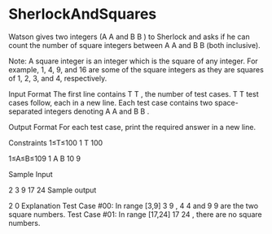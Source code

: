 # SherlockAndSquares

Watson gives two integers (A
A
 and B
B
) to Sherlock and asks if he can count the number of square integers between A
A
 and B
B
 (both inclusive).

Note: A square integer is an integer which is the square of any integer. For example, 1, 4, 9, and 16 are some of the square integers as they are squares of 1, 2, 3, and 4, respectively.

Input Format 
The first line contains T
T
, the number of test cases. T
T
 test cases follow, each in a new line. 
Each test case contains two space-separated integers denoting A
A
 and B
B
.

Output Format 
For each test case, print the required answer in a new line.

Constraints 
1≤T≤100
1
T
100
 
1≤A≤B≤109
1
A
B
10
9

Sample Input

2
3 9
17 24
Sample output

2
0
Explanation 
Test Case #00: In range [3,9]
3
9
, 4
4
 and 9
9
 are the two square numbers. 
Test Case #01: In range [17,24]
17
24
, there are no square numbers.
